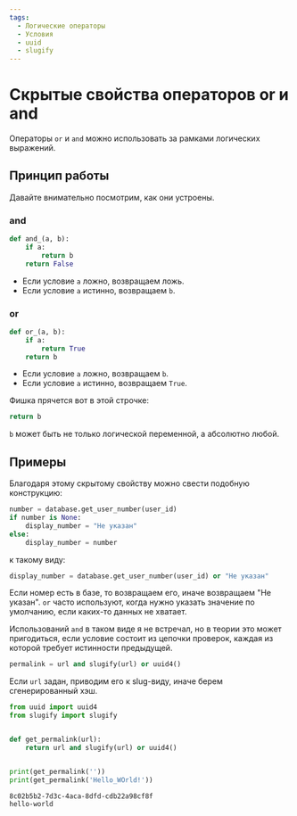 ```yaml
---
tags:
  - Логические операторы
  - Условия
  - uuid
  - slugify
---
```


# Скрытые свойства операторов or и and

Операторы `or` и `and` можно использовать за рамками логических выражений.

## Принцип работы

Давайте внимательно посмотрим, как они устроены.

### and

```python
def and_(a, b):
    if a:
        return b
    return False
```

- Если условие `a` ложно, возвращаем ложь.
- Если условие `a` истинно, возвращаем `b`.

### or

```python
def or_(a, b):
    if a:
        return True
    return b
```

- Если условие `a` ложно, возвращаем `b`.
- Если условие `a` истинно, возвращаем `True`.

Фишка прячется вот в этой строчке:

```python
return b
```

`b` может быть не только логической переменной, а абсолютно любой.

## Примеры

Благодаря этому скрытому свойству можно свести подобную конструкцию:

```python
number = database.get_user_number(user_id)
if number is None:
    display_number = "Не указан"
else:
    display_number = number
```

к такому виду:

```python
display_number = database.get_user_number(user_id) or "Не указан"
```

Если номер есть в базе, то возвращаем его, иначе возвращаем "Не указан". `or` часто используют, когда нужно указать значение по умолчанию, если каких-то данных не хватает.

Использований `and` в таком виде я не встречал, но в теории это может пригодиться, если условие состоит из цепочки проверок, каждая из которой требует истинности предыдущей. 

```python
permalink = url and slugify(url) or uuid4()
```

Если `url` задан, приводим его к slug-виду, иначе берем сгенерированный хэш.

```python
from uuid import uuid4
from slugify import slugify


def get_permalink(url):
    return url and slugify(url) or uuid4()


print(get_permalink(''))
print(get_permalink('Hello_WOrld!'))
```

```
8c02b5b2-7d3c-4aca-8dfd-cdb22a98cf8f
hello-world
```

